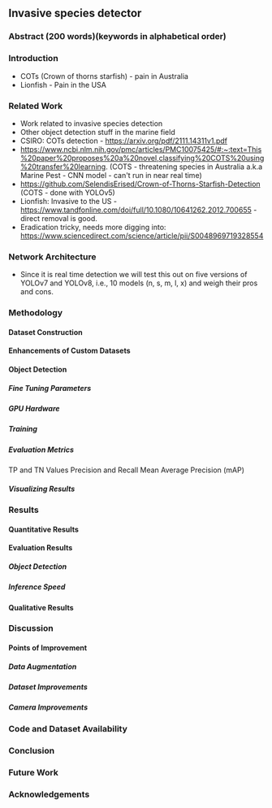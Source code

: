 ## Invasive species detector

### Abstract (200 words)(keywords in alphabetical order)

### Introduction
- COTs (Crown of thorns starfish) - pain in Australia
- Lionfish - Pain in the USA

### Related Work
- Work related to invasive species detection
- Other object detection stuff in the marine field
- CSIRO: COTs detection - https://arxiv.org/pdf/2111.14311v1.pdf
- https://www.ncbi.nlm.nih.gov/pmc/articles/PMC10075425/#:~:text=This%20paper%20proposes%20a%20novel,classifying%20COTS%20using%20transfer%20learning.
(COTS - threatening species in Australia a.k.a Marine Pest - CNN model - can't run in near real time)
- https://github.com/SelendisErised/Crown-of-Thorns-Starfish-Detection (COTS - done with YOLOv5)
- Lionfish: Invasive to the US - https://www.tandfonline.com/doi/full/10.1080/10641262.2012.700655 - direct removal is good.
- Eradication tricky, needs more digging into: https://www.sciencedirect.com/science/article/pii/S0048969719328554

### Network Architecture
- Since it is real time detection we will test this out on five versions of YOLOv7 and YOLOv8, i.e., 10 models (n, s, m, l, x) and weigh their 
pros and cons.

### Methodology
#### Dataset Construction
#### Enhancements of Custom Datasets
#### Object Detection
##### Fine Tuning Parameters
##### GPU Hardware
##### Training 
##### Evaluation Metrics
TP and TN Values
Precision and Recall
Mean Average Precision (mAP)
##### Visualizing Results

### Results
#### Quantitative Results
#### Evaluation Results
##### Object Detection
##### Inference Speed 
#### Qualitative Results

### Discussion
#### Points of Improvement
##### Data Augmentation
##### Dataset Improvements
##### Camera Improvements

### Code and Dataset Availability

### Conclusion

### Future Work

### Acknowledgements 